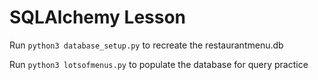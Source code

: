 # SQLAlchemy Lesson

Run `python3 database_setup.py` to recreate the restaurantmenu.db

Run `python3 lotsofmenus.py` to populate the database for query practice
